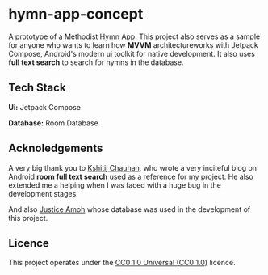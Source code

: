 # hymn-app-concept

A prototype of a Methodist Hymn App.
This project also serves as a sample for anyone who wants to learn how **MVVM** architectureworks with Jetpack Compose, Android's modern ui toolkit for native development.
It also uses **full text search** to search for hymns in the database.

## Tech Stack

**Ui:** Jetpack Compose

**Database:** Room Database

## Acknoledgements

A very big thank you to [Kshitij Chauhan](https://twitter.com/haroldadmin?s=20), who wrote a
very inciteful blog on Android **room full text search** used as a reference for my project.
He also extended me a helping when I was faced with a huge bug in the development stages.

And also [Justice Amoh](http://justiceamoh.github.io/) whose database was used in the
development of this project.

## Licence
This project operates under the [CC0 1.0 Universal (CC0 1.0)](https://creativecommons.org/publicdomain/zero/1.0/) licence.


